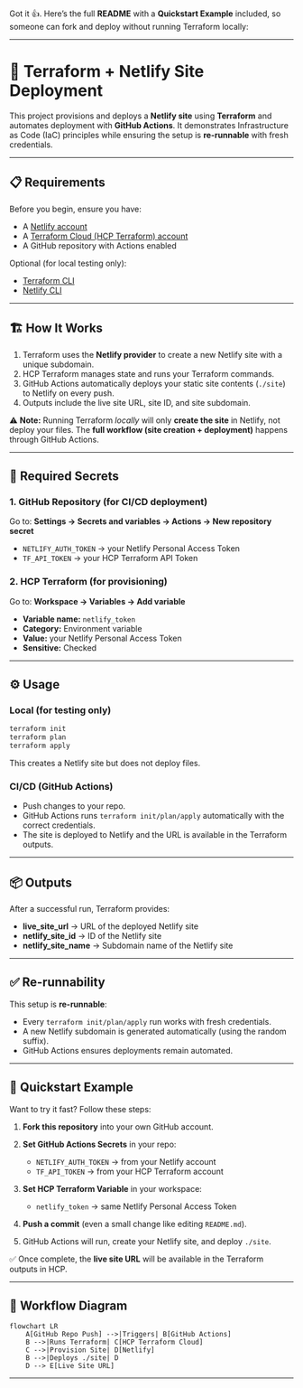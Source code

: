 Got it 👍. Here’s the full **README** with a **Quickstart Example** included, so someone can fork and deploy without running Terraform locally:

---

# 🚀 Terraform + Netlify Site Deployment

This project provisions and deploys a **Netlify site** using **Terraform** and automates deployment with **GitHub Actions**.
It demonstrates Infrastructure as Code (IaC) principles while ensuring the setup is **re-runnable** with fresh credentials.

---

## 📋 Requirements

Before you begin, ensure you have:

- A [Netlify account](https://www.netlify.com/)
- A [Terraform Cloud (HCP Terraform) account](https://app.terraform.io/)
- A GitHub repository with Actions enabled

Optional (for local testing only):

- [Terraform CLI](https://developer.hashicorp.com/terraform/downloads)
- [Netlify CLI](https://docs.netlify.com/cli/get-started/)

---

## 🏗 How It Works

1. Terraform uses the **Netlify provider** to create a new Netlify site with a unique subdomain.
2. HCP Terraform manages state and runs your Terraform commands.
3. GitHub Actions automatically deploys your static site contents (`./site`) to Netlify on every push.
4. Outputs include the live site URL, site ID, and site subdomain.

⚠️ **Note:** Running Terraform _locally_ will only **create the site** in Netlify, not deploy your files.
The **full workflow (site creation + deployment)** happens through GitHub Actions.

---

## 🔑 Required Secrets

### 1. GitHub Repository (for CI/CD deployment)

Go to: **Settings → Secrets and variables → Actions → New repository secret**

- `NETLIFY_AUTH_TOKEN` → your Netlify Personal Access Token
- `TF_API_TOKEN` → your HCP Terraform API Token

### 2. HCP Terraform (for provisioning)

Go to: **Workspace → Variables → Add variable**

- **Variable name:** `netlify_token`
- **Category:** Environment variable
- **Value:** your Netlify Personal Access Token
- **Sensitive:** Checked

---

## ⚙️ Usage

### Local (for testing only)

```sh
terraform init
terraform plan
terraform apply
```

This creates a Netlify site but does not deploy files.

### CI/CD (GitHub Actions)

- Push changes to your repo.
- GitHub Actions runs `terraform init/plan/apply` automatically with the correct credentials.
- The site is deployed to Netlify and the URL is available in the Terraform outputs.

---

## 📦 Outputs

After a successful run, Terraform provides:

- **live_site_url** → URL of the deployed Netlify site
- **netlify_site_id** → ID of the Netlify site
- **netlify_site_name** → Subdomain name of the Netlify site

---

## ✅ Re-runnability

This setup is **re-runnable**:

- Every `terraform init/plan/apply` run works with fresh credentials.
- A new Netlify subdomain is generated automatically (using the random suffix).
- GitHub Actions ensures deployments remain automated.

---

## 🚀 Quickstart Example

Want to try it fast? Follow these steps:

1. **Fork this repository** into your own GitHub account.
2. **Set GitHub Actions Secrets** in your repo:

   - `NETLIFY_AUTH_TOKEN` → from your Netlify account
   - `TF_API_TOKEN` → from your HCP Terraform account

3. **Set HCP Terraform Variable** in your workspace:

   - `netlify_token` → same Netlify Personal Access Token

4. **Push a commit** (even a small change like editing `README.md`).
5. GitHub Actions will run, create your Netlify site, and deploy `./site`.

✅ Once complete, the **live site URL** will be available in the Terraform outputs in HCP.

---

## 🔗 Workflow Diagram

```mermaid
flowchart LR
    A[GitHub Repo Push] -->|Triggers| B[GitHub Actions]
    B -->|Runs Terraform| C[HCP Terraform Cloud]
    C -->|Provision Site| D[Netlify]
    B -->|Deploys ./site| D
    D --> E[Live Site URL]
```

---
